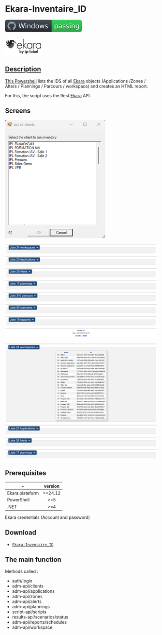 # Ekara-Inventaire_ID

![Windows](screenshot/badge.svg)

<a href="https://api.ekara.ip-label.net/"><img src="screenshot/cropped-ekara_by_ip-label_full_2.webp"> 

## Description
This [Powershell](https://learn.microsoft.com/powershell/scripting/overview) lists the IDS of all [Ekara](https://ekara.ip-label.net/) objects (Applications /Zones / Alters / Plannings / Parcours / workspace) and creates an HTML report. 

For this, the script uses the Rest [Ekara](https://api.ekara.ip-label.net/) API.

## Screens

![screen](screenshot/Liste_accounts.png)

![screen](screenshot/HTML_Page_1.png)

![screen](screenshot/HTML_Page_2.png)


## Prerequisites

-|version
--|:--:
Ekara plateform|>=24.12
PowerShell|>=5
.NET|>=4
Ekara credentials (Account and password)

## Download

[github-download]: https://github.com/MrGuyTwo/Ekara-Inventaire_ID/releases
 - [`Ekara-Inventaire_ID`][github-download]

## The main function
Methods called : 

- auth/login
- adm-api/clients
- adm-api/applications
- adm-api/zones 
- adm-api/alerts 
- adm-api/plannings 
- script-api/scripts 
- results-api/scenarios/status 
- adm-api/reports/schedules 
- adm-api/workspace
